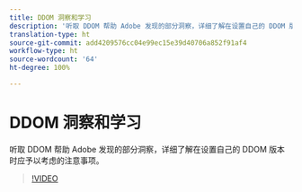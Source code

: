 ```yaml
---
title: DDOM 洞察和学习
description: '听取 DDOM 帮助 Adobe 发现的部分洞察，详细了解在设置自己的 DDOM 版本时应予以考虑的注意事项。 '
translation-type: ht
source-git-commit: add4209576cc04e99ec15e39d40706a852f91af4
workflow-type: ht
source-wordcount: '64'
ht-degree: 100%

---
```



# DDOM 洞察和学习

听取 DDOM 帮助 Adobe 发现的部分洞察，详细了解在设置自己的 DDOM 版本时应予以考虑的注意事项。

>[!VIDEO](https://video.tv.adobe.com/v/41693)
